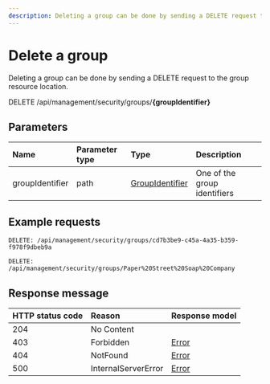 ```yaml
---
description: Deleting a group can be done by sending a DELETE request to the group resource location
---
```


# Delete a group

Deleting a group can be done by sending a DELETE request to the group resource location.

<span class="label label--delete">DELETE</span> /api/management/security/groups/**{groupIdentifier}**

## Parameters

| Name            | Parameter type | Type                                        | Description                  |
| :-------------- | :------------- | :------------------------------------------ | :--------------------------- |
| groupIdentifier | path           | [GroupIdentifier](/security/identifiers.md) | One of the group identifiers |

## Example requests

```http
DELETE: /api/management/security/groups/cd7b3be9-c45a-4a35-b359-f978f9dbeb9a
```

```http
DELETE: /api/management/security/groups/Paper%20Street%20Soap%20Company
```

## Response message

| HTTP status code | Reason              | Response model                   |
| :--------------- | :------------------ | :------------------------------- |
| 204              | No Content          |                                  |
| 403              | Forbidden           | [Error](/key-concepts/errors.md) |
| 404              | NotFound            | [Error](/key-concepts/errors.md) |
| 500              | InternalServerError | [Error](/key-concepts/errors.md) |
